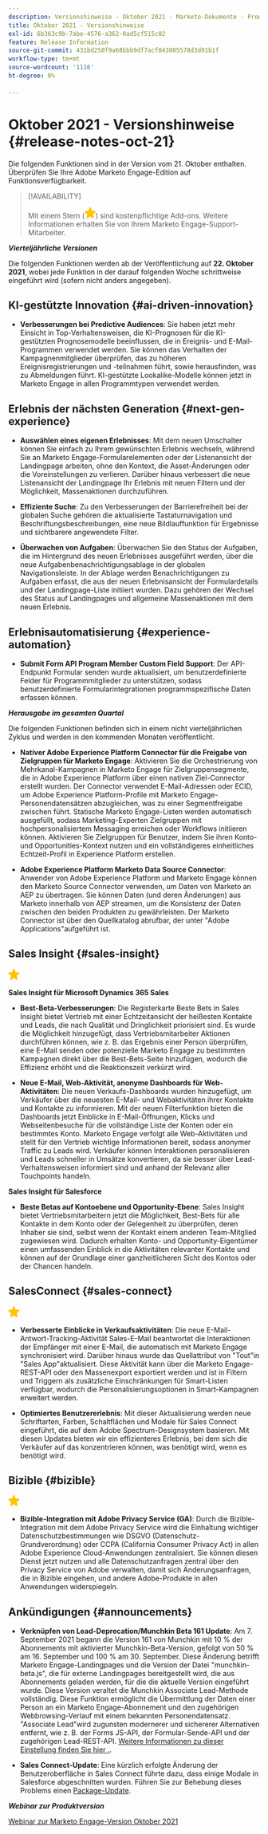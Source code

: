 ```yaml
---
description: Versionshinweise - Oktober 2021 - Marketo-Dokumente - Produktdokumentation
title: Oktober 2021 - Versionshinweise
exl-id: 6b363c9b-7abe-4576-a362-0ad5cf515c02
feature: Release Information
source-git-commit: 431bd258f9a68bbb9df7acf043085578d3d91b1f
workflow-type: tm+mt
source-wordcount: '1116'
ht-degree: 0%

---
```


# Oktober 2021 - Versionshinweise {#release-notes-oct-21}

Die folgenden Funktionen sind in der Version vom 21. Oktober enthalten. Überprüfen Sie Ihre Adobe Marketo Engage-Edition auf Funktionsverfügbarkeit.

>[!AVAILABILITY]
>
>Mit einem Stern (![](assets/yellow-star.png)) sind kostenpflichtige Add-ons. Weitere Informationen erhalten Sie von Ihrem Marketo Engage-Support-Mitarbeiter.

**_Vierteljährliche Versionen_**

Die folgenden Funktionen werden ab der Veröffentlichung auf **22. Oktober 2021**, wobei jede Funktion in der darauf folgenden Woche schrittweise eingeführt wird (sofern nicht anders angegeben).

## KI-gestützte Innovation {#ai-driven-innovation}

* **Verbesserungen bei Predictive Audiences**: Sie haben jetzt mehr Einsicht in Top-Verhaltensweisen, die KI-Prognosen für die KI-gestützten Prognosemodelle beeinflussen, die in Ereignis- und E-Mail-Programmen verwendet werden. Sie können das Verhalten der Kampagnenmitglieder überprüfen, das zu höheren Ereignisregistrierungen und -teilnahmen führt, sowie herausfinden, was zu Abmeldungen führt. KI-gestützte Lookalike-Modelle können jetzt in Marketo Engage in allen Programmtypen verwendet werden.

## Erlebnis der nächsten Generation {#next-gen-experience}

* **Auswählen eines eigenen Erlebnisses**: Mit dem neuen Umschalter können Sie einfach zu Ihrem gewünschten Erlebnis wechseln, während Sie an Marketo Engage-Formularelementen oder der Listenansicht der Landingpage arbeiten, ohne den Kontext, die Asset-Änderungen oder die Voreinstellungen zu verlieren. Darüber hinaus verbessert die neue Listenansicht der Landingpage Ihr Erlebnis mit neuen Filtern und der Möglichkeit, Massenaktionen durchzuführen.

* **Effiziente Suche**: Zu den Verbesserungen der Barrierefreiheit bei der globalen Suche gehören die aktualisierte Tastaturnavigation und Beschriftungsbeschreibungen, eine neue Bildlauffunktion für Ergebnisse und sichtbarere angewendete Filter.

* **Überwachen von Aufgaben**: Überwachen Sie den Status der Aufgaben, die im Hintergrund des neuen Erlebnisses ausgeführt werden, über die neue Aufgabenbenachrichtigungsablage in der globalen Navigationsleiste. In der Ablage werden Benachrichtigungen zu Aufgaben erfasst, die aus der neuen Erlebnisansicht der Formulardetails und der Landingpage-Liste initiiert wurden. Dazu gehören der Wechsel des Status auf Landingpages und allgemeine Massenaktionen mit dem neuen Erlebnis.

## Erlebnisautomatisierung {#experience-automation}

* **Submit Form API Program Member Custom Field Support**: Der API-Endpunkt Formular senden wurde aktualisiert, um benutzerdefinierte Felder für Programmmitglieder zu unterstützen, sodass benutzerdefinierte Formularintegrationen programmspezifische Daten erfassen können.

**_Herausgabe im gesamten Quartal_**

Die folgenden Funktionen befinden sich in einem nicht vierteljährlichen Zyklus und werden in den kommenden Monaten veröffentlicht.

* **Nativer Adobe Experience Platform Connector für die Freigabe von Zielgruppen für Marketo Engage**: Aktivieren Sie die Orchestrierung von Mehrkanal-Kampagnen in Marketo Engage für Zielgruppensegmente, die in Adobe Experience Platform über einen nativen Ziel-Connector erstellt wurden. Der Connector verwendet E-Mail-Adressen oder ECID, um Adobe Experience Platform-Profile mit Marketo Engage-Personendatensätzen abzugleichen, was zu einer Segmentfreigabe zwischen  führt. Statische Marketo Engage-Listen werden automatisch ausgefüllt, sodass Marketing-Experten Zielgruppen mit hochpersonalisiertem Messaging erreichen oder Workflows initiieren können. Aktivieren Sie Zielgruppen für Benutzer, indem Sie ihren Konto- und Opportunities-Kontext nutzen und ein vollständigeres einheitliches Echtzeit-Profil in Experience Platform erstellen.

* **Adobe Experience Platform Marketo Data Source Connector**: Anwender von Adobe Experience Platform und Marketo Engage können den Marketo Source Connector verwenden, um Daten von Marketo an AEP zu übertragen. Sie können Daten (und deren Änderungen) aus Marketo innerhalb von AEP streamen, um die Konsistenz der Daten zwischen den beiden Produkten zu gewährleisten. Der Marketo Connector ist über den Quellkatalog abrufbar, der unter &quot;Adobe Applications&quot;aufgeführt ist.

## Sales Insight {#sales-insight}

![(Stern)](assets/yellow-star.png)

**Sales Insight für Microsoft Dynamics 365 Sales**

* **Best-Beta-Verbesserungen**: Die Registerkarte Beste Bets in Sales Insight bietet Vertrieb mit einer Echtzeitansicht der heißesten Kontakte und Leads, die nach Qualität und Dringlichkeit priorisiert sind. Es wurde die Möglichkeit hinzugefügt, dass Vertriebsmitarbeiter Aktionen durchführen können, wie z. B. das Ergebnis einer Person überprüfen, eine E-Mail senden oder potenzielle Marketo Engage zu bestimmten Kampagnen direkt über die Best-Bets-Seite hinzufügen, wodurch die Effizienz erhöht und die Reaktionszeit verkürzt wird.

* **Neue E-Mail, Web-Aktivität, anonyme Dashboards für Web-Aktivitäten**: Die neuen Verkaufs-Dashboards wurden hinzugefügt, um Verkäufer über die neuesten E-Mail- und Webaktivitäten ihrer Kontakte und Kontakte zu informieren. Mit der neuen Filterfunktion bieten die Dashboards jetzt Einblicke in E-Mail-Öffnungen, Klicks und Webseitenbesuche für die vollständige Liste der Konten oder ein bestimmtes Konto. Marketo Engage verfolgt alle Web-Aktivitäten und stellt für den Vertrieb wichtige Informationen bereit, sodass anonymer Traffic zu Leads wird. Verkäufer können Interaktionen personalisieren und Leads schneller in Umsätze konvertieren, da sie besser über Lead-Verhaltensweisen informiert sind und anhand der Relevanz aller Touchpoints handeln.

**Sales Insight für Salesforce**

* **Beste Betas auf Kontoebene und Opportunity-Ebene**: Sales Insight bietet Vertriebsmitarbeitern jetzt die Möglichkeit, Best-Bets für alle Kontakte in dem Konto oder der Gelegenheit zu überprüfen, deren Inhaber sie sind, selbst wenn der Kontakt einem anderen Team-Mitglied zugewiesen wird. Dadurch erhalten Konto- und Opportunity-Eigentümer einen umfassenden Einblick in die Aktivitäten relevanter Kontakte und können auf der Grundlage einer ganzheitlicheren Sicht des Kontos oder der Chancen handeln.

## SalesConnect {#sales-connect}

![(Stern)](assets/yellow-star.png)

* **Verbesserte Einblicke in Verkaufsaktivitäten**: Die neue E-Mail-Antwort-Tracking-Aktivität Sales-E-Mail beantwortet die Interaktionen der Empfänger mit einer E-Mail, die automatisch mit Marketo Engage synchronisiert wird. Darüber hinaus wurde das Quellattribut von &quot;Tout&quot;in &quot;Sales App&quot;aktualisiert. Diese Aktivität kann über die Marketo Engage-REST-API oder den Massenexport exportiert werden und ist in Filtern und Triggern als zusätzliche Einschränkungen für Smart-Listen verfügbar, wodurch die Personalisierungsoptionen in Smart-Kampagnen erweitert werden.

* **Optimiertes Benutzererlebnis**: Mit dieser Aktualisierung werden neue Schriftarten, Farben, Schaltflächen und Modale für Sales Connect eingeführt, die auf dem Adobe Spectrum-Designsystem basieren. Mit diesen Updates bieten wir ein effizienteres Erlebnis, bei dem sich die Verkäufer auf das konzentrieren können, was benötigt wird, wenn es benötigt wird.

## Bizible {#bizible}

![](assets/yellow-star.png)

* **Bizible-Integration mit Adobe Privacy Service (GA)**: Durch die Bizible-Integration mit dem Adobe Privacy Service wird die Einhaltung wichtiger Datenschutzbestimmungen wie DSGVO (Datenschutz-Grundverordnung) oder CCPA (California Consumer Privacy Act) in allen Adobe Experience Cloud-Anwendungen zentralisiert. Sie können diesen Dienst jetzt nutzen und alle Datenschutzanfragen zentral über den Privacy Service von Adobe verwalten, damit sich Änderungsanfragen, die in Bizible eingehen, und andere Adobe-Produkte in allen Anwendungen widerspiegeln.

## Ankündigungen {#announcements}

* **Verknüpfen von Lead-Deprecation/Munchkin Beta 161 Update**: Am 7. September 2021 begann die Version 161 von Munchkin mit 10 % der Abonnements mit aktivierter Munchkin-Beta-Version, gefolgt von 50 % am 16. September und 100 % am 30. September. Diese Änderung betrifft Marketo Engage-Landingpages und die Version der Datei &quot;munchkin-beta.js&quot;, die für externe Landingpages bereitgestellt wird, die aus Abonnements geladen werden, für die die aktuelle Version eingeführt wurde. Diese Version veraltet die Munchkin Associate Lead-Methode vollständig. Diese Funktion ermöglicht die Übermittlung der Daten einer Person an ein Marketo Engage-Abonnement und den zugehörigen Webbrowsing-Verlauf mit einem bekannten Personendatensatz. &quot;Associate Lead&quot;wird zugunsten modernerer und sichererer Alternativen entfernt, wie z. B. der Forms JS-API, der Formular-Sende-API und der zugehörigen Lead-REST-API. [Weitere Informationen zu dieser Einstellung finden Sie hier .](https://developers.marketo.com/blog/deprecation-of-munchkin-associate-lead-method/).

* **Sales Connect-Update**: Eine kürzlich erfolgte Änderung der Benutzeroberfläche in Sales Connect führte dazu, dass einige Modale in Salesforce abgeschnitten wurden. Führen Sie zur Behebung dieses Problems einen [Package-Update](/help/marketo/product-docs/marketo-sales-connect/crm/salesforce-customization/sales-connect-customizations-for-crm.md).

**_Webinar zur Produktversion_**

[Webinar zur Marketo Engage-Version Oktober 2021](https://engage.marketo.com/October_Release_Webinar_On-Demand.html)
